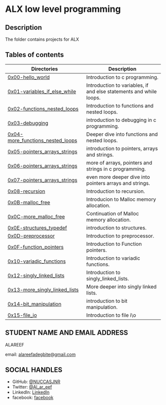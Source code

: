 # ALX low level programming

## Description
The folder contains projects for ALX

## Tables of contents
Directories | Description
------------|------------
[0x00-hello_world](./0x00-hello_world) | Introduction to c programming.
[0x01-variables_if_else_while](./0x01-variables_if_else_while) | Introduction to variables, if and else statements and while loops.
[0x02-functions_nested_loops](./0x02-functions_nested_loops) | Introduction to functions and nested loops.
[0x03-debugging](./0x03-debugging) | introduction to debugging in c programming.
[0x04-more_functions_nested_loops](./0x04-more_functions_nested_loops) | Deeper dive into functions and nested loops.
[0x05-pointers_arrays_strings](./0x05-pointers_arrays_strings) | introduction to pointers, arrays and strings.
[0x06-pointers_arrays_strings](./0x06-pointers_arrays_strings) | more of arrays, pointers and strings in c programming.
[0x07-pointers_arrays_strings](./0x07-pointers_arrays_strings) | even more deeper dive into pointers arrays and strings.
[0x08-recursion](./0x08-recursion) | Introduction to recursion.
[0x0B-malloc_free](./0x0B-malloc_free) | Introducion to Malloc memory allocation.
[0x0C-more_malloc_free](./0x0C-more_malloc_free) | Continuation of Malloc memory allocation.
[0x0E-structures_typedef](./0x0E-structures_typedef) | introduction to structures.
[0x0D-preprocessor](./0x0D-preprocessor) | Introduction to preprocessor.
[0x0F-function_pointers](./0x0F-function_pointers) | Introduction to Function pointers.
[0x10-variadic_functions](./0x10-variadic_functions) | Introduction to variadic functions.
[0x12-singly_linked_lists](./0x12-singly_linked_lists) | Introduction to singly_linked_lists.
[0x13-more_singly_linked_lists](./0x13-more_singly_linked_lists) | More deeper into singly linked lists.
[0x14-bit_manipulation](./0x14-bit_manipulation) | introduction to bit manipulation.
[0x15-file_io](./0x15-file_io) | Introduction to file i\o

## STUDENT NAME AND EMAIL ADDRESS
 ALAREEF

email: alareefadegbite@gmail.com

## SOCIAL HANDLES


- GitHub: [@NUCCASJNR](https://github.com/NUCCASJNR)
- Twitter: [@Al_ar_eef](https://twitter.com/Al_ar_eef)
- LinkedIn: [LinkedIn](https://linkedin.com/in/adegbite-al-areef-2b0b8723a)
- facebook: [facebook](https://www.facebook.com/profile.php?id=100088347365140)


